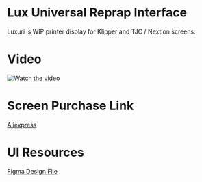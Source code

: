 
# Lux Universal Reprap Interface
Luxuri is WIP printer display for Klipper and TJC / Nextion screens.

# Video
[![Watch the video](https://img.youtube.com/vi/txyAyR8ZIuo/0.jpg)](https://youtu.be/txyAyR8ZIuo)

# Screen Purchase Link
[Aliexpress](https://www.aliexpress.us/item/3256804492446621.html)

# UI Resources
[Figma Design File](https://www.figma.com/file/EyI1PK9B1Jf0NWM5m0xf2W/)